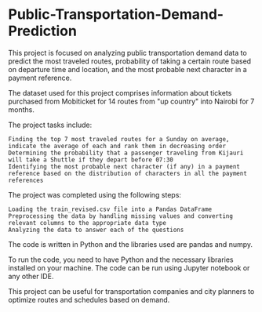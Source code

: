 # Public-Transportation-Demand-Prediction

This project is focused on analyzing public transportation demand data to predict the most traveled routes, probability of taking a certain route based on departure time and location, and the most probable next character in a payment reference.

The dataset used for this project comprises information about tickets purchased from Mobiticket for 14 routes from "up country" into Nairobi for 7 months.

The project tasks include:

    Finding the top 7 most traveled routes for a Sunday on average, indicate the average of each and rank them in decreasing order
    Determining the probability that a passenger traveling from Kijauri will take a Shuttle if they depart before 07:30
    Identifying the most probable next character (if any) in a payment reference based on the distribution of characters in all the payment references

The project was completed using the following steps:

    Loading the train_revised.csv file into a Pandas DataFrame
    Preprocessing the data by handling missing values and converting relevant columns to the appropriate data type
    Analyzing the data to answer each of the questions

The code is written in Python and the libraries used are pandas and numpy.

To run the code, you need to have Python and the necessary libraries installed on your machine. The code can be run using Jupyter notebook or any other IDE.

This project can be useful for transportation companies and city planners to optimize routes and schedules based on demand.
